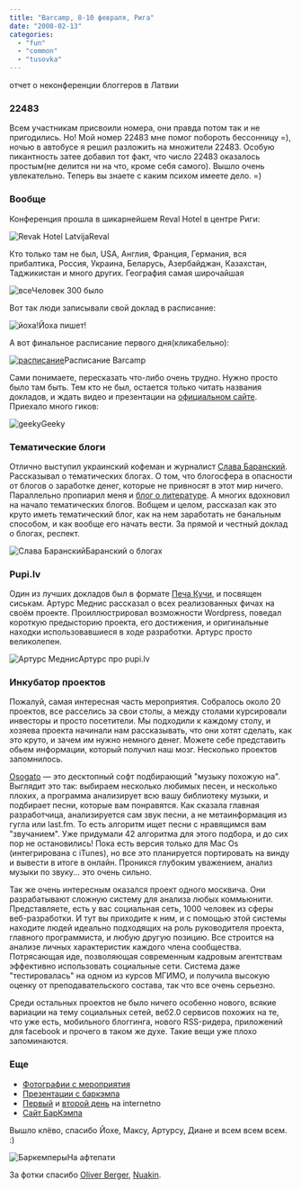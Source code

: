 ```yaml
---
title: "Barcamp, 8-10 февраля, Рига"
date: "2008-02-13"
categories: 
  - "fun"
  - "common"
  - "tusovka"
---
```


отчет о неконференции блоггеров в Латвии

### 22483

Всем участникам присвоили номера, они правда потом так и не пригодились. Но! Мой номер 22483 мне помог побороть бессонницу =), ночью в автобусе я решил разложить на множители 22483. Особую пикантность затее добавил тот факт, что число 22483 оказалось простым(не делится ни на что, кроме себя самого). Вышло очень увлекательно. Теперь вы знаете с каким психом имеете дело. =)

### Вообще

Конференция прошла в шикарнейшем Reval Hotel в центре Риги:

![Revak Hotel Latvija](http://cssing.org.ua/pic/barcamp/12.jpg)Reval

Кто только там не был, USA, Англия, Франция, Германия, вся прибалтика, Россия, Украина, Беларусь, Азербайджан, Казахстан, Таджикистан и много других. География самая широчайшая

![все](http://cssing.org.ua/pic/barcamp/2.jpg)Человек 300 было

Вот так люди записывали свой доклад в расписание:

![йоха!](http://cssing.org.ua/pic/barcamp/11.jpg)Йоха пишет!

А вот финальное расписание первого дня(кликабельно):

[![расписание](http://cssing.org.ua/pic/barcamp/3.jpg)](http://www.flickr.com/photos/22359719@N07/2253262246/sizes/l/)Расписание Barcamp

Сами понимаете, пересказать что-либо очень трудно. Нужно просто было там быть. Тем кто не был, остается только читать названия докладов, и ждать видео и презентации на [официальном сайте](http://barcamp.lv/). Приехало много гиков:

![geeky](http://cssing.org.ua/pic/barcamp/6.jpg)Geeky

### Тематические блоги

Отлично выступил украинский кофеман и журналист [Слава Баранский](http://coffeesponge.ru/). Рассказывал о тематических блогах. О том, что блогосфера в опасности от блогов о заработке денег, которые не привносят в этот мир ничего. Параллельно пропиарил меня и [блог о литературе](http://5pages.net/). А многих вдохновил на начало тематических блогов. Вобщем и целом, рассказал как это круто иметь тематический блог, как на нем заработать не банальным способом, и как вообще его начать вести. За прямой и честный доклад о блогах, респект.

![Слава Баранский](http://cssing.org.ua/pic/barcamp/5.jpg)Баранский о блогах

### Pupi.lv

Один из лучших докладов был в формате [Печа Кучи](http://en.wikipedia.org/wiki/Pecha_Kucha), и посвящен сиськам. Артурс Меднис рассказал о всех реализованных фичах на своём проекте. Проиллюстрировал возможности Wordpress, поведал короткую предысторию проекта, его достижения, и оригинальные находки использовавшиеся в ходе разработки. Артурс просто великолепен.

![Артурс Меднис](http://cssing.org.ua/pic/barcamp/10.jpg)Артурс про pupi.lv

### Инкубатор проектов

Пожалуй, самая интересная часть мероприятия. Собралось около 20 проектов, все расселись за свои столы, а между столами курсировали инвесторы и просто посетители. Мы подходили к каждому столу, и хозяева проекта начинали нам рассказывать, что они хотят сделать, как это круто, и зачем им нужно немного денег. Можете себе представить обьем информации, который получил наш мозг. Несколько проектов запомнилось.

[Osogato](http://www.osogato.com/) — это десктопный софт подбирающий "музыку похожую на". Выглядит это так: выбираем несколько любимых песен, и несколько плохих, а программа анализирует всю вашу библиотеку музыки, и подбирает песни, которые вам понравятся. Как сказала главная разработчица, анализируется сам звук песни, а не метаинформация из гугла или last.fm. То есть алгоритм ищет песни с нравящимся вам "звучанием". Уже придумали 42 алгоритма для этого подбора, и до сих пор не остановились! Пока есть версия только для Mac Os (интегрирована c iTunes), но все это планируется портировать на винду и вывести в итоге в онлайн. Проникся глубоким уважением, анализ музыки по звуку... это очень сильно.

Так же очень интересным оказался проект одного москвича. Они разрабатывают сложную систему для анализа любых коммьюнити. Представляете, есть у вас социальная сеть, 1000 человек из сферы веб-разработки. И тут вы приходите к ним, и с помощью этой системы находите людей идеально подходящих на роль руководителя проекта, главного программиста, и любую другую позицию. Все строится на анализе личных характеристик каждого члена сообщества. Потрясающая иде, позволяющая современным кадровым агентствам эффективно использовать социальные сети. Система даже "тестировалась" на одном из курсов МГИМО, и получила высокую оценку от преподавательского состава, так что все очень серьезно.

Среди остальных проектов не было ничего особенно нового, всякие вариации на тему социальных сетей, веб2.0 сервисов похожих на те, что уже есть, мобильного блоггинга, нового RSS-ридера, приложений для facebook и прочего в таком же духе. Такие вещи уже плохо запоминаются.

### Еще

- [Фотографии с мероприятия](http://www.flickr.com/search/?q=barcamplv&m=tags)
- [Презентации с баркэмпа](http://barcamp.lv/2008/02/12/presentations-online-part-1/)
- [Первый](http://internetno.net/2008/02/10/barcamp-baltics-2008-den-pervyiy/) и [второй день](http://internetno.net/2008/02/11/barcamp-baltics-2008-den-vtoroy/) на internetno
- [Сайт БарКэмпа](http://barcamp.lv/"")

Вышло клёво, спасибо Йохе, Максу, Артурсу, Диане и всем всем всем. :)

![Баркемперы](http://cssing.org.ua/pic/barcamp/13.jpg)На афтепати

За фотки спасибо [Oliver Berger](http://www.flickr.com/photos/22359719@N07/sets/72157603870189605/), [Nuakin](http://www.flickr.com/photos/nuakin/).
